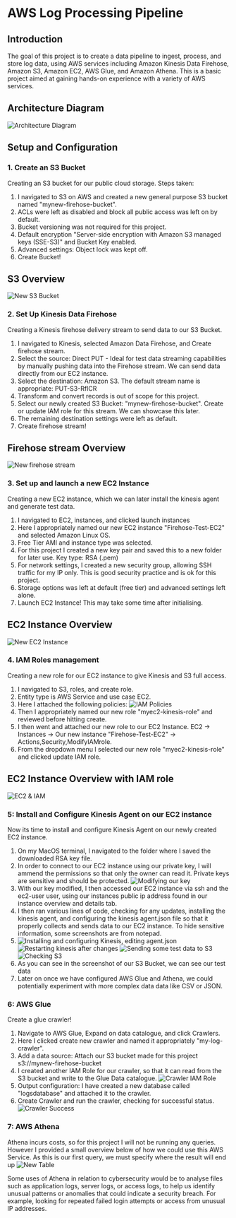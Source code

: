 # AWS Log Processing Pipeline

## Introduction
The goal of this project is to create a data pipeline to ingest, process, and store log data, using AWS services including Amazon Kinesis Data Firehose, Amazon S3, Amazon EC2, AWS Glue, and Amazon Athena. This is a basic project aimed at gaining hands-on experience with a variety of AWS services.

## Architecture Diagram
![Architecture Diagram](https://github.com/wilbcn/pngs/blob/main/architecture-diagram.png)

## Setup and Configuration

### 1. Create an S3 Bucket
Creating an S3 bucket for our public cloud storage. Steps taken:
1. I navigated to S3 on AWS and created a new general purpose S3 bucket named "mynew-firehose-bucket".
2. ACLs were left as disabled and block all public access was left on by default.
3. Bucket versioning was not required for this project.
4. Default encryption "Server-side encryption with Amazon S3 managed keys (SSE-S3)" and Bucket Key enabled.
5. Advanced settings: Object lock was kept off.
6. Create Bucket!

## S3 Overview
![New S3 Bucket](https://github.com/wilbcn/pngs/blob/main/screenshot_of_s3bucket.png)
   
### 2. Set Up Kinesis Data Firehose
Creating a Kinesis firehose delivery stream to send data to our S3 Bucket.
1. I navigated to Kinesis, selected Amazon Data Firehose, and Create firehose stream.
2. Select the source: Direct PUT - Ideal for test data streaming capabilities by manually pushing data into the Firehose stream. We can send data directly from our EC2 instance.
3. Select the destination: Amazon S3. The default stream name is appropriate: PUT-S3-RfICR
4. Transform and convert records is out of scope for this project.
5. Select our newly created S3 Bucket: "mynew-firehose-bucket". Create or update IAM role for this stream. We can showcase this later.
6. The remaining destination settings were left as default.
7. Create firehose stream!

## Firehose stream Overview
![New firehose stream](https://github.com/wilbcn/pngs/blob/main/screenshot_of_firehosestream.png)

### 3. Set up and launch a new EC2 Instance
Creating a new EC2 instance, which we can later install the kinesis agent and generate test data.
1. I navigated to EC2, instances, and clicked launch instances
2. Here I appropriately named our new EC2 instance "Firehose-Test-EC2" and selected Amazon Linux OS.
3. Free Tier AMI and instance type was selected.
4. For this project I created a new key pair and saved this to a new folder for later use. Key type: RSA (.pem)
5. For network settings, I created a new security group, allowing SSH traffic for my IP only. This is good security practice and is ok for this project.
6. Storage options was left at default (free tier) and advanced settings left alone.
7. Launch EC2 Instance! This may take some time after initialising.

## EC2 Instance Overview
![New EC2 Instance](https://github.com/wilbcn/pngs/blob/main/screenshot_of_ec2.png)

### 4. IAM Roles management
Creating a new role for our EC2 instance to give Kinesis and S3 full access.
1. I navigated to S3, roles, and create role.
2. Entity type is AWS Service and use case EC2.
3. Here I attached the following policies:
![IAM Policies](https://github.com/wilbcn/pngs/blob/main/screenshot_of_iampolicies.png)
4. Then I appropriately named our new role "myec2-kinesis-role" and reviewed before hitting create.
5. I then went and attached our new role to our EC2 Instance. EC2 -> Instances -> Our new instance "Firehose-Test-EC2" -> Actions,Security,ModifyIAMrole.
6. From the dropdown menu I selected our new role "myec2-kinesis-role" and clicked update IAM role.

## EC2 Instance Overview with IAM role
![EC2 & IAM](https://github.com/wilbcn/pngs/blob/main/screenshot_of_ec2_withIAM.png)

### 5: Install and Configure Kinesis Agent on our EC2 instance
Now its time to install and configure Kinesis Agent on our newly created EC2 instance.
1. On my MacOS terminal, I navigated to the folder where I saved the downloaded RSA key file.
2. In order to connect to our EC2 instance using our private key, I will ammend the permissions so that only the owner can read it. Private keys are sensitive and should be protected.
![Modifying our key](https://github.com/wilbcn/pngs/blob/main/screenshot_of_chmod.png)
3. With our key modified, I then accessed our EC2 instance via ssh and the ec2-user user, using our instances public ip address found in our instance overview and details tab.
4. I then ran various lines of code, checking for any updates, installing the kinesis agent, and configuring the kinesis agent.json file so that it properly collects and sends data to our EC2 instance. To hide sensitive information, some screenshots are from notepad.
5. ![Installing and configuring Kinesis, editing agent.json](https://github.com/wilbcn/pngs/blob/main/screenshot_install_json.png)
   ![Restarting kinesis after changes](https://github.com/wilbcn/pngs/blob/main/screenshot_restart_kinesis.png)
   ![Sending some test data to S3](https://github.com/wilbcn/pngs/blob/main/screenshot_filesuccess.png)
   ![Checking S3](https://github.com/wilbcn/pngs/blob/main/screenshot_s3_afterfilesend.png)
6. As you can see in the screenshot of our S3 Bucket, we can see our test data
7. Later on once we have configured AWS Glue and Athena, we could potentially experiment with more complex data data like CSV or JSON.

### 6: AWS Glue
Create a glue crawler!
1. Navigate to AWS Glue, Expand on data catalogue, and click Crawlers.
2. Here I clicked create new crawler and named it appropriately "my-log-crawler".
3. Add a data source: Attach our S3 bucket made for this project s3://mynew-firehose-bucket
4. I created another IAM Role for our crawler, so that it can read from the S3 bucket and write to the Glue Data catalogue.
   ![Crawler IAM Role](https://github.com/wilbcn/pngs/blob/main/screenshot_glue_IAM.png)
5. Output configuration: I have created a new database called "logsdatabase" and attached it to the crawler.
6. Create Crawler and run the crawler, checking for successful status.
   ![Crawler Success](https://github.com/wilbcn/pngs/blob/main/screenshot_of_Crawler_success.png)

### 7: AWS Athena
Athena incurs costs, so for this project I will not be running any queries. However I provided a small overview below of how we could use this AWS Service.
As this is our first query, we must specify where the result will end up
 ![New Table](https://github.com/wilbcn/pngs/blob/main/screenshot_athena.png)

Some uses of Athena in relation to cybersecurity would be to analyse files such as application logs, server logs, or access logs, to help us identify unusual patterns or anomalies that could indicate a security breach. For example, looking for repeated failed login attempts or access from unusual IP addresses.









